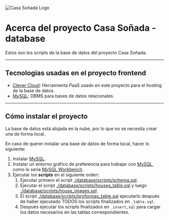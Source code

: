 ![Casa Soñada Logo](https://res.cloudinary.com/dnxfbzfoz/image/upload/v1705441465/sr80kwrayzimxr0kswvs.png)

# Acerca del proyecto Casa Soñada - database

Estos son los scripts de la base de datos del proyecto Casa Soñada.

---

## Tecnologias usadas en el proyecto frontend

- [Clever Cloud](https://www.clever-cloud.com/): Herramienta PaaS usado en este proyecto para el hosting de la base de datos.
- [MySQL](https://dev.mysql.com/downloads/mysql/): DBMS para bases de datos relacionales.

---

## Cómo instalar el proyecto

La base de datos está alojada en la nube, por lo que no se necesita crear una de forma local.

En caso de querer instalar una base de datos de forma local, hacer lo siguiente:

1. Instalar [MySQL](https://dev.mysql.com/downloads/mysql/).
2. Instalar un entorno gráfico de preferencia para trabajar con [MySQL](https://dev.mysql.com/downloads/mysql/), como lo sería [MySQL Workbench](https://dev.mysql.com/downloads/workbench/).
3. Ejecutar los **scripts** en el siguiente orden:
   1. Ejecutar primero el script [./database/scripts/schema.sql](https://github.com/joshcast777/dreamed-house-project/blob/main/database/scripts/schema.sql).
   2. Ejecutar el script [./database/scripts/houses_table.sql](https://github.com/joshcast777/dreamed-house-project/blob/main/database/scripts/houses_table.sql) y luego [./database/scripts/house_images.sql](https://github.com/joshcast777/dreamed-house-project/blob/main/database/scripts/house_images_table.sql).
   3. El script [./database/scripts/proformas_table.sql](https://github.com/joshcast777/dreamed-house-project/blob/main/database/scripts/proformas_table.sql) ejecutarlo después de haber ejecutado TODOS los scripts finalizados en `_table.sql`.
   4. Después ejecutar los scripts finalizados en `_insert,sql` para cargar los datos necesarios en las tablas correspondientes.
